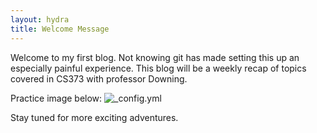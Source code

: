 ```yaml
---
layout: hydra
title: Welcome Message
---
```


Welcome to my first blog. Not knowing git has made setting this up an especially painful experience. This blog will be a weekly recap of topics covered in CS373 with professor Downing. 

Practice image below:
![_config.yml](https://cloud.githubusercontent.com/assets/8526305/9564674/825edd10-4e74-11e5-9b4e-e293efbc5f53.jpg)

Stay tuned for more exciting adventures. 
